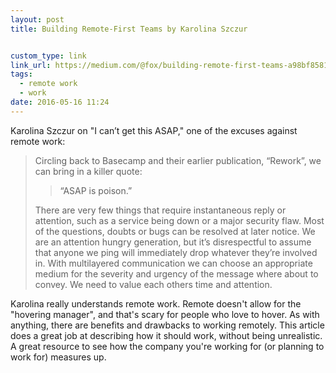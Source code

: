 ```yaml
---
layout: post
title: Building Remote-First Teams by Karolina Szczur


custom_type: link
link_url: https://medium.com/@fox/building-remote-first-teams-a98bf8581db
tags:
  - remote work
  - work
date: 2016-05-16 11:24
---
```

Karolina Szczur on "I can’t get this ASAP," one of the excuses against remote work:

> Circling back to Basecamp and their earlier publication, “Rework”, we can bring in a killer quote:
>
> > “ASAP is poison.”
>
> There are very few things that require instantaneous reply or attention, such as a service being down or a major security flaw. Most of the questions, doubts or bugs can be resolved at later notice. We are an attention hungry generation, but it’s disrespectful to assume that anyone we ping will immediately drop whatever they’re involved in. With multilayered communication we can choose an appropriate medium for the severity and urgency of the message where about to convey. We need to value each others time and attention.

Karolina really understands remote work. Remote doesn't allow for the "hovering manager", and that's scary for people who love to hover. As with anything, there are benefits and drawbacks to working remotely. This article does a great job at describing how it should work, without being unrealistic. A great resource to see how the company you're working for (or planning to work for) measures up.
